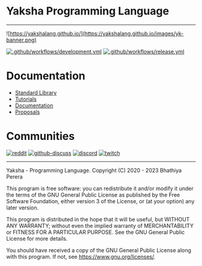 # Yaksha Programming Language

---------

![https://yakshalang.github.io/](https://yakshalang.github.io/images/yk-banner.png)

[![.github/workflows/development.yml](https://github.com/YakshaLang/Yaksha/actions/workflows/development.yml/badge.svg)](https://github.com/YakshaLang/Yaksha/actions/workflows/development.yml)
[![.github/workflows/release.yml](https://github.com/YakshaLang/Yaksha/actions/workflows/release.yml/badge.svg)](https://github.com/YakshaLang/Yaksha/actions/workflows/release.yml)

# Documentation

* [Standard Library](https://yakshalang.github.io/library-docs.html)
* [Tutorials](https://yakshalang.github.io/Tutorials/)
* [Documentation](https://yakshalang.github.io/documentation)
* [Proposals](https://github.com/YakshaLang/YAMA/tree/main/proposals)

# Communities

[![reddit](https://user-images.githubusercontent.com/498642/229309556-e8f304e2-21f6-45ca-9487-f74b35206165.png)](https://www.reddit.com/r/yakshalang/)
[![github-discuss](https://user-images.githubusercontent.com/498642/229309558-4a1cf297-34f5-47a0-a02d-4881c65aef02.png)](https://github.com/orgs/YakshaLang/discussions)
[![discord](https://user-images.githubusercontent.com/498642/229309839-87739d82-150d-482a-9c7b-6a9ee34808d9.png)](https://discord.gg/SUsJu4PnwU)
[![twitch](https://user-images.githubusercontent.com/498642/229309829-46a32b8c-13e2-437a-bfe9-fb19d52a4410.png)](https://www.twitch.tv/jadoggx86)

---------

Yaksha - Programming Language.
Copyright (C) 2020 - 2023 Bhathiya Perera

This program is free software: you can redistribute it and/or modify
it under the terms of the GNU General Public License as published by
the Free Software Foundation, either version 3 of the License, or
(at your option) any later version.

This program is distributed in the hope that it will be useful,
but WITHOUT ANY WARRANTY; without even the implied warranty of
MERCHANTABILITY or FITNESS FOR A PARTICULAR PURPOSE.  See the
GNU General Public License for more details.

You should have received a copy of the GNU General Public License
along with this program.  If not, see <https://www.gnu.org/licenses/>.
